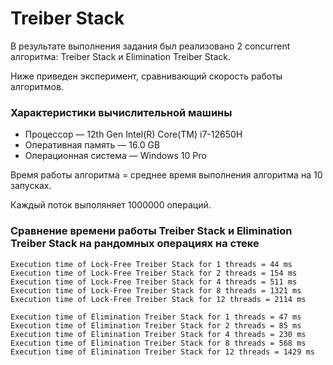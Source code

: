 # Treiber Stack

В результате выполнения задания был реализовано 2 concurrent алгоритма: Treiber Stack и Elimination Treiber Stack.

Ниже приведен эксперимент, сравнивающий скорость работы алгоритмов.

### Характеристики вычислительной машины

* Процессор — 12th Gen Intel(R) Core(TM) i7-12650H
* Оперативная память — 16.0 GB
* Операционная система — Windows 10 Pro

Время работы алгоритма = среднее время выполнения алгоритма на 10 запусках.

Каждый поток выполяняет 1000000 операций.

### Сравнение времени работы Treiber Stack и Elimination Treiber Stack на рандомных операциях на стеке

```
Execution time of Lock-Free Treiber Stack for 1 threads = 44 ms
Execution time of Lock-Free Treiber Stack for 2 threads = 154 ms
Execution time of Lock-Free Treiber Stack for 4 threads = 511 ms
Execution time of Lock-Free Treiber Stack for 8 threads = 1321 ms
Execution time of Lock-Free Treiber Stack for 12 threads = 2114 ms
```
```
Execution time of Elimination Treiber Stack for 1 threads = 47 ms
Execution time of Elimination Treiber Stack for 2 threads = 85 ms
Execution time of Elimination Treiber Stack for 4 threads = 230 ms
Execution time of Elimination Treiber Stack for 8 threads = 568 ms
Execution time of Elimination Treiber Stack for 12 threads = 1429 ms
```